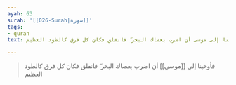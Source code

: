 ```yaml
---
ayah: 63
surah: '[[026-Surah|سورة]]'
tags:
- quran
text: فأوحينا إلى موسى أن اضرب بعصاك البحر ۖ فانفلق فكان كل فرق كالطود العظيم

---
```

> فأوحينا إلى [[موسى]] أن اضرب بعصاك البحر ۖ فانفلق فكان كل فرق كالطود العظيم
